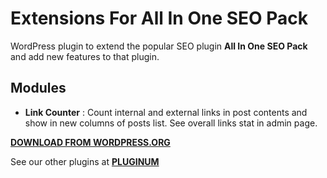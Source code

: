 # Extensions For All In One SEO Pack
WordPress plugin to extend the popular SEO plugin **All In One SEO Pack** and add new features to that plugin.



## Modules
* **Link Counter** : Count internal and external links in post contents and show in new columns of posts list. See overall links stat in admin page.   


**[DOWNLOAD FROM WORDPRESS.ORG](https://wordpress.org/plugins/extensions-for-all-in-one-seo-pack/)**


See our other plugins at **[PLUGINUM](http://pluginum.com)**
